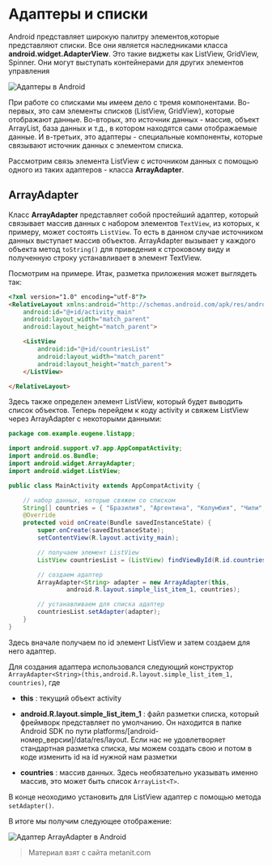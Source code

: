 # Адаптеры и списки

Android представляет широкую палитру элементов,которые представляют списки. Все они является наследниками класса **android.widget.AdapterView**. Это такие виджеты как ListView, GridView, Spinner. Они могут выступать контейнерами для других элементов управления

![Адаптеры в Android](https://metanit.com/java/android/pics/adapters.png)

При работе со списками мы имеем дело с тремя компонентами. Во-первых, это сам элементы списков (ListView, GridView), которые отображают данные. Во-вторых, это источник данных - массив, объект ArrayList, база данных и т.д., в котором находятся сами отображаемые данные. И в-третьих, это адаптеры - специальные компоненты, которые связывают источник данных с элементом списка.

Рассмотрим связь элемента ListView с источником данных с помощью одного из таких адаптеров - класса **ArrayAdapter**.

## ArrayAdapter

Класс **ArrayAdapter** представляет собой простейший адаптер, который связывает массив данных с набором элементов `TextView`, из которых, к примеру, может состоять `ListView`. То есть в данном случае источником данных выступает массив объектов. ArrayAdapter вызывает у каждого объекта метод `toString()` для приведения к строковому виду и полученную строку устанавливает в элемент TextView.

Посмотрим на примере. Итак, разметка приложения может выглядеть так:

```html
<?xml version="1.0" encoding="utf-8"?>
<RelativeLayout xmlns:android="http://schemas.android.com/apk/res/android"
    android:id="@+id/activity_main"
    android:layout_width="match_parent"
    android:layout_height="match_parent">

    <ListView
        android:id="@+id/countriesList"
        android:layout_width="match_parent"
        android:layout_height="match_parent">
    </ListView>

</RelativeLayout>
```

Здесь также определен элемент ListView, который будет выводить список объектов. Теперь перейдем к коду activity и свяжем ListView через ArrayAdapter с некоторыми данными:

```java
package com.example.eugene.listapp;

import android.support.v7.app.AppCompatActivity;
import android.os.Bundle;
import android.widget.ArrayAdapter;
import android.widget.ListView;

public class MainActivity extends AppCompatActivity {

    // набор данных, которые свяжем со списком
    String[] countries = { "Бразилия", "Аргентина", "Колумбия", "Чили", "Уругвай"};
    @Override
    protected void onCreate(Bundle savedInstanceState) {
        super.onCreate(savedInstanceState);
        setContentView(R.layout.activity_main);

        // получаем элемент ListView
        ListView countriesList = (ListView) findViewById(R.id.countriesList);

        // создаем адаптер
        ArrayAdapter<String> adapter = new ArrayAdapter(this,
                android.R.layout.simple_list_item_1, countries);

        // устанавливаем для списка адаптер
        countriesList.setAdapter(adapter);
    }
}
```

Здесь вначале получаем по id элемент ListView и затем создаем для него адаптер.

Для создания адаптера использовался следующий конструктор `ArrayAdapter<String>(this,android.R.layout.simple_list_item_1, countries)`, где 

- **this** : текущий объект activity

- **android.R.layout.simple_list_item_1** : файл разметки списка, который фреймворк представляет по умолчанию. Он 
находится в папке Android SDK по пути platforms/[android-номер_версии]/data/res/layout. Если нас не удовлетворяет стандартная разметка списка, 
мы можем создать свою и потом в коде изменить id на id нужной нам разметки

- **countries** : массив данных. Здесь необязательно указывать именно массив, это может быть список `ArrayList<T>`.

В конце неоходимо установить для ListView адаптер с помощью метода `setAdapter()`.

В итоге мы получим следующее отображение:

![Адаптер ArrayAdapter в Android](https://metanit.com/java/android/pics/arrayadapter1.png)


> Материал взят с сайта metanit.com